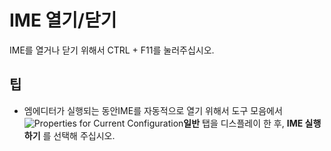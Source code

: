 # IME 열기/닫기

IME를 열거나 닫기 위해서 CTRL + F11를 눌러주십시오.

## 팁

- 엠에디터가 실행되는 동안IME를 자동적으로 열기 위해서 도구 모음에서
![Properties for Current Configuration](../../images/properties..png)**일반** 탭을 디스플레이 한 후, **IME 실행하기** 를 선택해 주십시오.
